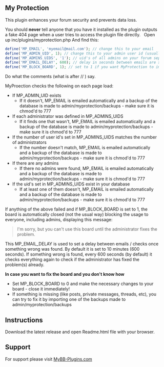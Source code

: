 ## My Protection

This plugin enhances your forum security and prevents data loss.

You should **never** tell anyone that you have it installed as the plugin outputs a fake 404 page when a user tries to access the plugin file directly.
&nbsp;
Open up inc/plugins/myprotection.php
And find this:
```php
define('MP_EMAIL', 'myemail@mail.com'); // change this to your email
define('MP_ADMIN_UID', 1); // change this to your admin user id (usually super admin)
define('MP_ADMINS_UIDS', '1'); // uid's of all admins on your forum seperated by a comma, for example: '1,3,5'
define('MP_EMAIL_DELAY', 600); // delay in seconds between emails are sent - 600 seconds by default = 10 minutes
define('MP_BLOCK_BOARD', 1); // set to 1 if you want MyProtection to immediatly block the usage of the forums once something wrong is found (recommended value: 1)
```
Do what the comments (what is after // ) say.

MyProection checks the following on each page load:
 * If MP_ADMIN_UID exists
	* If it doesn't, MP_EMAIL is emailed automatically and a backup of the database is made to admin/myprotection/backups - make sure it is chmod'd to 777
 * If each administrator was defined in MP_ADMINS_UIDS
	* If it finds one that wasn't, MP_EMAIL is emailed automatically and a backup of the database is made to admin/myprotection/backups - make sure it is chmod'd to 777
 * If the number of user id's set in MP_ADMINS_UIDS matches the number of administrators
	* If the number doesn't match, MP_EMAIL is emailed automatically and a backup of the database is made to admin/myprotection/backups - make sure it is chmod'd to 777
 * If there are any admins
	* If there no admins were found, MP_EMAIL is emailed automatically and a backup of the database is made to admin/myprotection/backups - make sure it is chmod'd to 777
 * If the uid's set in MP_ADMINS_UIDS exist in your database
	* If at least one of them doesn't, MP_EMAIL is emailed automatically and a backup of the database is made to admin/myprotection/backups - make sure it is chmod'd to 777
	
If anything of the above failed and if MP_BLOCK_BOARD is set to 1, the board is automatically closed (not the usual way) blocking the usage to everyone, including admins, displaying this message:
> I'm sorry, but you can't use this board until the administrator fixes the problem.

This MP_EMAIL_DELAY is used to set a delay between emails / checks once something wrong was found. By default it is set to 10 minutes (600 seconds).
If something wrong is found, every 600 seconds (by default) it checks everything again to check if the administrator has fixed the problem(s) already.

**In case you want to fix the board and you don't know how**
- Set MP_BLOCK_BOARD to 0 and make the necessary changes to your board - close it immediately!
- If something is missing (like posts, private messages, threads, etc), you can try to fix it by importing one of the backups made to admin/myprotection/backups

## Instructions

Download the latest release and open Readme.html file with your browser.

## Support
For support please visit [MyBB-Plugins.com](http://forums.mybb-plugins.com/ "MyBB-Plugins.com")